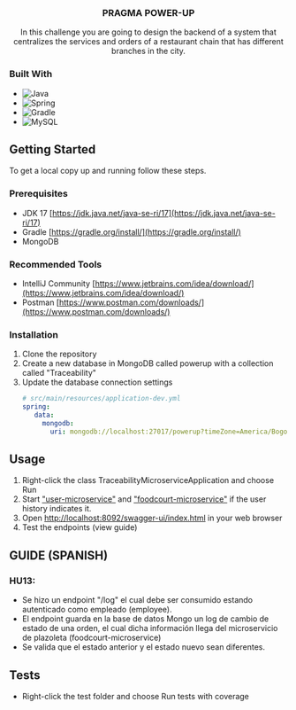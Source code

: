 <br />
<div align="center">
<h3 align="center">PRAGMA POWER-UP</h3>
  <p align="center">
    In this challenge you are going to design the backend of a system that centralizes the services and orders of a restaurant chain that has different branches in the city.
  </p>
</div>

### Built With

* ![Java](https://img.shields.io/badge/java-%23ED8B00.svg?style=for-the-badge&logo=java&logoColor=white)
* ![Spring](https://img.shields.io/badge/Spring-6DB33F?style=for-the-badge&logo=spring&logoColor=white)
* ![Gradle](https://img.shields.io/badge/Gradle-02303A.svg?style=for-the-badge&logo=Gradle&logoColor=white)
* ![MySQL](https://img.shields.io/badge/MySQL-00000F?style=for-the-badge&logo=mysql&logoColor=white)


<!-- GETTING STARTED -->
## Getting Started

To get a local copy up and running follow these steps.

### Prerequisites

* JDK 17 [https://jdk.java.net/java-se-ri/17](https://jdk.java.net/java-se-ri/17)
* Gradle [https://gradle.org/install/](https://gradle.org/install/)
* MongoDB

### Recommended Tools
* IntelliJ Community [https://www.jetbrains.com/idea/download/](https://www.jetbrains.com/idea/download/)
* Postman [https://www.postman.com/downloads/](https://www.postman.com/downloads/)

### Installation

1. Clone the repository
2. Create a new database in MongoDB called powerup with a collection called "Traceability"
3. Update the database connection settings
   ```yml
   # src/main/resources/application-dev.yml
   spring:
      data:
        mongodb:
          uri: mongodb://localhost:27017/powerup?timeZone=America/Bogota

<!-- USAGE -->
## Usage

1. Right-click the class TraceabilityMicroserviceApplication and choose Run
3. Start  ["user-microservice"](https://github.com/ridom997/user-microservice) and ["foodcourt-microservice"](https://github.com/ridom997/foodcourt-microservice) if the user history indicates it.
4.  Open [http://localhost:8092/swagger-ui/index.html](http://localhost:8092/swagger-ui/index.html) in your web browser
5. Test the endpoints (view guide)

<!-- GUIDE -->
## GUIDE (SPANISH)

### HU13:
+ Se hizo un endpoint "/log" el cual debe ser consumido estando autenticado como empleado (employee).
+ El endpoint guarda en la base de datos Mongo un log de cambio de estado de una orden, el cual dicha información llega del microservicio de plazoleta (foodcourt-microservice)
+ Se valida que el estado anterior y el estado nuevo sean diferentes.


## Tests

- Right-click the test folder and choose Run tests with coverage
